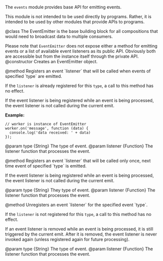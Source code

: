 The `events` module provides base API for emitting events.

This module is not intended to be used directly by programs. Rather, it is
intended to be used by other modules that provide APIs to programs.

<api name="EventEmitter">
@class
The EventEmitter is the base building block for all compositions that
would need to broadcast data to multiple consumers.

Please note that `EventEmitter` does not expose either a method for emitting
events or a list of available event listeners as its public API. Obviously
both are accessible but from the instance itself through the private API.
<api name="EventEmitter">
@constructor
Creates an EventEmitter object.
</api>

<api name="on">
@method
Registers an event `listener` that will be called when events of
specified `type` are emitted.

If the `listener` is already registered for this `type`, a call to this
method has no effect.

If the event listener is being registered while an event is being processed,
the event listener is not called during the current emit.

**Example:**

    // worker is instance of EventEmitter
    worker.on('message', function (data) {
      console.log('data received: ' + data)
    });

@param type {String}
  The type of event.
@param listener {Function}
  The listener function that processes the event.
</api>

<api name="once">
@method
Registers an event `listener` that will be called only once, next time event of
specified `type` is emitted.

If the event listener is being registered while an event is being processed,
the event listener is not called during the current emit.

@param type {String}
  They type of event.
@param listener {Function}
  The listener function that processes the event.
</api>

<api name="removeListener">
@method
Unregisters an event `listener` for the specified event `type`.

If the `listener` is not registered for this `type`, a call to this
method has no effect.

If an event listener is removed while an event is being processed, it is
still triggered by the current emit. After it is removed, the event listener
is never invoked again (unless registered again for future processing).

@param type {String}
  The type of event.
@param listener {Function}
  The listener function that processes the event.
</api>
</api>
